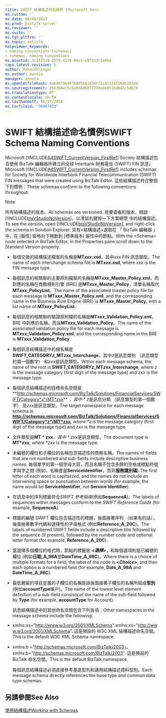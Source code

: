 ```yaml
---
title: SWIFT 結構描述命名慣例 |Microsoft Docs
ms.custom: ''
ms.date: 06/08/2017
ms.prod: biztalk-server
ms.reviewer: ''
ms.suite: ''
ms.tgt_pltfrm: ''
ms.topic: article
helpviewer_keywords:
- naming conventions [schemas]
- schemas, naming conventions
ms.assetid: 3c1f2519-2575-4178-89c1-e97333c1e6bd
caps.latest.revision: 5
author: MandiOhlinger
ms.author: mandia
manager: anneta
ms.openlocfilehash: dabd9796497bdd5b81d34f71c01124f26de203d9
ms.sourcegitcommit: 266308ec5c6a9d8d80ff298ee6051b4843c5d626
ms.translationtype: MT
ms.contentlocale: zh-TW
ms.lasthandoff: 06/27/2018
ms.locfileid: "36987423"
---
```

# <a name="swift-schema-naming-conventions"></a><span data-ttu-id="bdd83-102">SWIFT 結構描述命名慣例</span><span class="sxs-lookup"><span data-stu-id="bdd83-102">SWIFT Schema Naming Conventions</span></span>
<span data-ttu-id="bdd83-103">Microsoft [!INCLUDE[A4SWIFT_CurrentVersion_FirstRef](../../includes/a4swift-currentversion-firstref-md.md)] Society 結構描述包含使用 BizTalk 編輯器所建立的全球 Interbank 財務電信 (SWIFT) FIN 訊息。</span><span class="sxs-lookup"><span data-stu-id="bdd83-103">Microsoft [!INCLUDE[A4SWIFT_CurrentVersion_FirstRef](../../includes/a4swift-currentversion-firstref-md.md)] includes schemas for Society for Worldwide Interbank Financial Telecommunication (SWIFT) FIN messages that were created using BizTalk Editor.</span></span> <span data-ttu-id="bdd83-104">這些結構描述符合整個下列慣例：</span><span class="sxs-lookup"><span data-stu-id="bdd83-104">These schemas conform to the following conventions throughout:</span></span>  
  
> [!NOTE]
>  <span data-ttu-id="bdd83-105">所有結構描述的版本。</span><span class="sxs-lookup"><span data-stu-id="bdd83-105">All schemas are versioned.</span></span> <span data-ttu-id="bdd83-106">若要查看的版本，開啟[!INCLUDE[btsVStudioNoVersion](../../includes/btsvstudionoversion-md.md)]，以滑鼠右鍵按一下方案總管 中的結構描述。</span><span class="sxs-lookup"><span data-stu-id="bdd83-106">To see the version, open [!INCLUDE[btsVStudioNoVersion](../../includes/btsvstudionoversion-md.md)], and right-click the schema in Solution Explorer.</span></span> <span data-ttu-id="bdd83-107">具有\<結構描述\>選取在 「 BizTalk 編輯器 」 中，在 [屬性] 窗格向下捲動到 [標準版本] 屬性中的節點。</span><span class="sxs-lookup"><span data-stu-id="bdd83-107">With the \<Schema\> node selected in BizTalk Editor, in the Properties pane scroll down to the Standard Version property.</span></span>  
  
- <span data-ttu-id="bdd83-108">每個交換的結構描述檔案的名稱是**MT*xxx*.xsd**，其中*xxx* FIN 訊息類型。</span><span class="sxs-lookup"><span data-stu-id="bdd83-108">The name of each interchange schema file is **MT*xxx*.xsd**, where *xxx* is the FIN message type.</span></span>  
  
- <span data-ttu-id="bdd83-109">每個訊息的相關聯的主要原則檔案的名稱是**MT*xxx*_Master_Policy.xml**，而對應的名稱在商務規則引擎 (BRE) 是**MT*xxx*_Master_Policy**，清單名稱取代**MT*xxx*_PolicyList**。</span><span class="sxs-lookup"><span data-stu-id="bdd83-109">The name of the associated master policy file for each message is **MT*xxx*_Master_Policy.xml**, and the corresponding name in the Business Rule Engine (BRE) is **MT*xxx*_Master_Policy**, with a list name of **MT*xxx*_PolicyList**.</span></span>  
  
- <span data-ttu-id="bdd83-110">每個訊息的相關聯的驗證原則檔的名稱是**MT*xxx*_Validation_Policy.xml**，BRE 中對應的名稱，而且**MT*xxx*_Validation_Policy**。</span><span class="sxs-lookup"><span data-stu-id="bdd83-110">The name of the associated validation policy file for each message is **MT*xxx*_Validation_Policy.xml**, and the corresponding name in the BRE is **MT*xxx*_Validation_Policy**.</span></span>  
  
- <span data-ttu-id="bdd83-111">每個訊息結構描述中的根名稱是**SWIFT_CATEGORY*z*_MT*zxx*_Interchange**，其中*z*是訊息類別 （訊息類型的第一個數字） 和*zxx*是訊息類型。</span><span class="sxs-lookup"><span data-stu-id="bdd83-111">Within each message schema, the name of the root is **SWIFT_CATEGORY*z*_MT*zxx*_Interchange**, where *z* is the message category (first digit of the message type) and *zxx* is the message type.</span></span>  
  
- <span data-ttu-id="bdd83-112">每個訊息結構描述的目標命名空間是**<http://schemas.microsoft.com/BizTalk/Solutions/FinancialServices/SWIFT/Category*z*/MT*zxx>** <em>，其中 * z</em>是訊息分類 （訊息類型的第一個數字） 及*zxx*是訊息類型。</span><span class="sxs-lookup"><span data-stu-id="bdd83-112">The target namespace for each message schema is **<http://schemas.microsoft.com/BizTalk/Solutions/FinancialServices/SWIFT/Category*z*/MT*zxx>**<em>, where *z</em> is the message category (first digit of the message type) and *zxx* is the message type.</span></span>  
  
- <span data-ttu-id="bdd83-113">文件類型是**MT * zxx**<em>，其中 * zxx</em>是訊息類型。</span><span class="sxs-lookup"><span data-stu-id="bdd83-113">The document type is **MT*zxx**<em>, where *zxx</em> is the message type.</span></span>  
  
- <span data-ttu-id="bdd83-114">未編號的欄位和子欄位的名稱包含描述性的商務名稱。</span><span class="sxs-lookup"><span data-stu-id="bdd83-114">The names of fields that are not numbered and sub-fields include descriptive business names.</span></span> <span data-ttu-id="bdd83-115">每個單字的第一個字母大寫，而且名稱不包含多餘的空格或標點符號字與字之間 (例如，名稱會是**ServiceIdentifier**，而非**服務識別碼**).</span><span class="sxs-lookup"><span data-stu-id="bdd83-115">The first letter of each word is capitalized, and the names do not include an intervening space or punctuation between words (for example, the name would be **ServiceIdentifier**, not **Service Identifier**).</span></span>  
  
- <span data-ttu-id="bdd83-116">在訊息中的序列標籤符合*SWIFT 參考指南*(例如**SequenceA**)。</span><span class="sxs-lookup"><span data-stu-id="bdd83-116">The labels of sequences within messages conform to the *SWIFT Reference Guide* (for example, **SequenceA**).</span></span>  
  
- <span data-ttu-id="bdd83-117">標籤的編號 SWIFT 欄位包含描述性的標題，後面接著序列 （如果有的話），後面接著數字代碼和選擇性的字母格式 (例如**Reference_A_20C**)。</span><span class="sxs-lookup"><span data-stu-id="bdd83-117">The labels of numbered SWIFT fields include a descriptive title followed by the sequence (if present), followed by the number code and optional letter format (for example, **Reference_A_20C**).</span></span>  
  
- <span data-ttu-id="bdd83-118">當選擇多個欄位的格式時，節點的標籤是 **\<*選擇*\>**，和每個選項則是已編號的欄位 (例如**日期_A_98A**並**DateTime_A_98C**)。</span><span class="sxs-lookup"><span data-stu-id="bdd83-118">Where there is a choice of multiple formats for a field, the label of the node is **\<*Choice*\>**, and then each option is a numbered field (for example, **Date_A_98A** and **DateTime_A_98C**).</span></span>  
  
- <span data-ttu-id="bdd83-119">最低層級的項目定義的子欄位的名稱是由後面接著子欄位的名稱所組成**型別**(例如**accountType**帳戶)。</span><span class="sxs-lookup"><span data-stu-id="bdd83-119">The name of the lowest level element definition of a sub-field consists of the name of the sub-field followed by **Type** (for example, **accountType** for Account).</span></span>  
  
  <span data-ttu-id="bdd83-120">訊息結構描述中的其他命名空間包含下列各項：</span><span class="sxs-lookup"><span data-stu-id="bdd83-120">Other namespaces in the message schema include the following:</span></span>  
  
- <span data-ttu-id="bdd83-121">xmlns:xs="<http://www.w3.org/2001/XMLSchema>".</span><span class="sxs-lookup"><span data-stu-id="bdd83-121">xmlns:xs="<http://www.w3.org/2001/XMLSchema>".</span></span> <span data-ttu-id="bdd83-122">這是預設的 W3C XML 結構描述命名空間。</span><span class="sxs-lookup"><span data-stu-id="bdd83-122">This is the default W3C XML Schema namespace.</span></span>  
  
- <span data-ttu-id="bdd83-123">xmlns:b ="<http://schemas.microsoft.com/BizTalk/2003>」。</span><span class="sxs-lookup"><span data-stu-id="bdd83-123">xmlns:b="<http://schemas.microsoft.com/BizTalk/2003>".</span></span> <span data-ttu-id="bdd83-124">這是預設的 BizTalk 命名空間。</span><span class="sxs-lookup"><span data-stu-id="bdd83-124">This is the default BizTalk namespace.</span></span>  
  
  <span data-ttu-id="bdd83-125">每個訊息結構描述必須直接參考基底型別和通用結構描述資料型別。</span><span class="sxs-lookup"><span data-stu-id="bdd83-125">Each message schema directly references the base type and common data type schemas.</span></span>  
  
## <a name="see-also"></a><span data-ttu-id="bdd83-126">另請參閱</span><span class="sxs-lookup"><span data-stu-id="bdd83-126">See Also</span></span>  
 [<span data-ttu-id="bdd83-127">使用結構描述</span><span class="sxs-lookup"><span data-stu-id="bdd83-127">Working with Schemas</span></span>](../../adapters-and-accelerators/accelerator-swift/working-with-schemas.md)